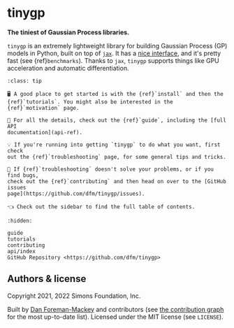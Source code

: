 # tinygp

**The tiniest of Gaussian Process libraries.**

`tinygp` is an extremely lightweight library for building Gaussian Process (GP)
models in Python, built on top of [`jax`](https://github.com/google/jax). It has
a [nice interface](api-ref), and it's pretty fast (see {ref}`benchmarks`).
Thanks to `jax`, `tinygp` supports things like GPU acceleration and automatic
differentiation.

```{admonition} How to find your way around?
:class: tip

🖥 A good place to get started is with the {ref}`install` and then the
{ref}`tutorials`. You might also be interested in the {ref}`motivation` page.

📖 For all the details, check out the {ref}`guide`, including the [full API
documentation](api-ref).

💡 If you're running into getting `tinygp` to do what you want, first check
out the {ref}`troubleshooting` page, for some general tips and tricks.

🐛 If {ref}`troubleshooting` doesn't solve your problems, or if you find bugs,
check out the {ref}`contributing` and then head on over to the [GitHub issues
page](https://github.com/dfm/tinygp/issues).

👈 Check out the sidebar to find the full table of contents.
```

```{toctree}
:hidden:

guide
tutorials
contributing
api/index
GitHub Repository <https://github.com/dfm/tinygp>
```

## Authors & license

Copyright 2021, 2022 Simons Foundation, Inc.

Built by [Dan Foreman-Mackey](https://github.com/dfm) and contributors (see [the
contribution graph](https://github.com/dfm/tinygp/graphs/contributors) for the
most up-to-date list). Licensed under the MIT license (see `LICENSE`).
